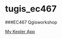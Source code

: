 # tugis_ec467

###EC467 Qgisworkshop

[My Kepler App](https://kepler.gl/demo?mapUrl=https://raw.githubusercontent.com/optimussaw/tugis_ec467/refs/heads/main/kepler.gl.json)